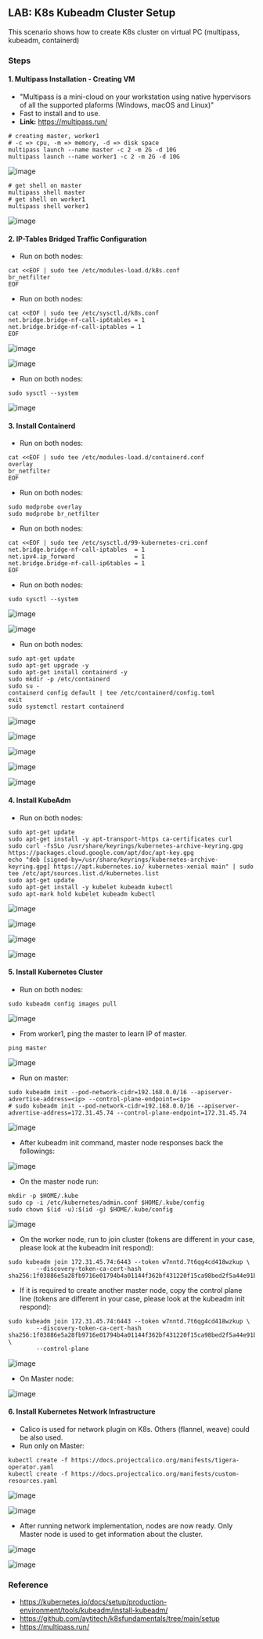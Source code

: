 ## LAB: K8s Kubeadm Cluster Setup 

This scenario shows how to create K8s cluster on virtual PC (multipass, kubeadm, containerd) 



### Steps

#### 1. Multipass Installation - Creating VM

- "Multipass is a mini-cloud on your workstation using native hypervisors of all the supported plaforms (Windows, macOS and Linux)"
- Fast to install and to use.
- **Link:** https://multipass.run/

``` 
# creating master, worker1
# -c => cpu, -m => memory, -d => disk space
multipass launch --name master -c 2 -m 2G -d 10G   
multipass launch --name worker1 -c 2 -m 2G -d 10G
``` 

![image](https://user-images.githubusercontent.com/10358317/156150337-2f4b3ac9-df42-4567-a848-6869362a3001.png)

``` 
# get shell on master 
multipass shell master
# get shell on worker1
multipass shell worker1
``` 

![image](https://user-images.githubusercontent.com/10358317/156150843-db217ba0-8fff-4a77-9f3d-09f9f71314df.png)

#### 2. IP-Tables Bridged Traffic Configuration

- Run on both nodes: 
``` 
cat <<EOF | sudo tee /etc/modules-load.d/k8s.conf
br_netfilter
EOF
``` 

- Run on both nodes: 
``` 
cat <<EOF | sudo tee /etc/sysctl.d/k8s.conf
net.bridge.bridge-nf-call-ip6tables = 1
net.bridge.bridge-nf-call-iptables = 1
EOF
```

![image](https://user-images.githubusercontent.com/10358317/156151342-8e72ed0f-701e-41ff-88b9-e2bdaf9c51e5.png)

![image](https://user-images.githubusercontent.com/10358317/156151447-e4685bef-6437-46ba-9460-2cdd0f1dbe12.png)

- Run on both nodes: 
``` 
sudo sysctl --system
```

![image](https://user-images.githubusercontent.com/10358317/156158062-01f3edc8-df31-4a83-9dcc-d173c3cc921b.png)

#### 3. Install Containerd
- Run on both nodes: 
``` 
cat <<EOF | sudo tee /etc/modules-load.d/containerd.conf
overlay
br_netfilter
EOF
```

- Run on both nodes: 
``` 
sudo modprobe overlay
sudo modprobe br_netfilter
```

- Run on both nodes: 
``` 
cat <<EOF | sudo tee /etc/sysctl.d/99-kubernetes-cri.conf
net.bridge.bridge-nf-call-iptables  = 1
net.ipv4.ip_forward                 = 1
net.bridge.bridge-nf-call-ip6tables = 1
EOF
```

- Run on both nodes: 
``` 
sudo sysctl --system
```

![image](https://user-images.githubusercontent.com/10358317/156159159-1cb24ead-4cdb-4912-8382-c12a23d9271c.png)

![image](https://user-images.githubusercontent.com/10358317/156159208-dfc96be6-62b6-4b6d-8e12-1a48541e89cb.png)

- Run on both nodes: 
``` 
sudo apt-get update
sudo apt-get upgrade -y
sudo apt-get install containerd -y
sudo mkdir -p /etc/containerd
sudo su -
containerd config default | tee /etc/containerd/config.toml
exit
sudo systemctl restart containerd
```

![image](https://user-images.githubusercontent.com/10358317/156160352-035d8bf2-79c5-43c0-a6d6-74b6211993a7.png)

![image](https://user-images.githubusercontent.com/10358317/156160304-2cedfc2f-a436-44a3-8d60-a3af2bf3436c.png)

![image](https://user-images.githubusercontent.com/10358317/156160237-582b6fb3-6289-4e8e-a3f9-f4f9c5a15b91.png)

![image](https://user-images.githubusercontent.com/10358317/156160159-10df522b-f726-4a5a-93e6-19b4bb85f10a.png)

![image](https://user-images.githubusercontent.com/10358317/156160102-ce0437a8-1054-46ab-b79d-47527d4462e3.png)

#### 4. Install KubeAdm
- Run on both nodes: 
``` 
sudo apt-get update
sudo apt-get install -y apt-transport-https ca-certificates curl
sudo curl -fsSLo /usr/share/keyrings/kubernetes-archive-keyring.gpg https://packages.cloud.google.com/apt/doc/apt-key.gpg
echo "deb [signed-by=/usr/share/keyrings/kubernetes-archive-keyring.gpg] https://apt.kubernetes.io/ kubernetes-xenial main" | sudo tee /etc/apt/sources.list.d/kubernetes.list
sudo apt-get update
sudo apt-get install -y kubelet kubeadm kubectl
sudo apt-mark hold kubelet kubeadm kubectl
```

![image](https://user-images.githubusercontent.com/10358317/156160934-11c45c68-a5e5-46fd-bde7-96301277b906.png)

![image](https://user-images.githubusercontent.com/10358317/156160979-f4f79703-9e60-4b59-b8fe-5fbd14969622.png)

![image](https://user-images.githubusercontent.com/10358317/156161071-59d5f19a-ca62-48a2-97db-73de53e2d29d.png)

![image](https://user-images.githubusercontent.com/10358317/156161142-e7ba1322-9cf8-4edf-9018-082fa5b2f76a.png)


#### 5. Install Kubernetes Cluster

- Run on both nodes: 
``` 
sudo kubeadm config images pull
```

![image](https://user-images.githubusercontent.com/10358317/156161542-7da94e9a-f124-4e05-896d-0c9fb2208729.png)

- From worker1, ping the master to learn IP of master.
``` 
ping master
```
![image](https://user-images.githubusercontent.com/10358317/156161683-63d2d56a-e5b1-4826-9665-e872a333d520.png)

- Run on master: 
``` 
sudo kubeadm init --pod-network-cidr=192.168.0.0/16 --apiserver-advertise-address=<ip> --control-plane-endpoint=<ip>
# sudo kubeadm init --pod-network-cidr=192.168.0.0/16 --apiserver-advertise-address=172.31.45.74 --control-plane-endpoint=172.31.45.74
```

![image](https://user-images.githubusercontent.com/10358317/156162236-15fa0c78-dccc-4bfb-8c0b-179b86a8ed31.png)

- After kubeadm init command, master node responses back the followings:
 
![image](https://user-images.githubusercontent.com/10358317/156163029-e31ea507-9912-4377-a93d-93863c37039a.png)

- On the master node run:

```
mkdir -p $HOME/.kube
sudo cp -i /etc/kubernetes/admin.conf $HOME/.kube/config
sudo chown $(id -u):$(id -g) $HOME/.kube/config
```

![image](https://user-images.githubusercontent.com/10358317/156163241-66fed5a3-593e-4efd-8f12-2d024ef7554c.png)

- On the worker node, run to join cluster (tokens are different in your case, please look at the kubeadm init respond):

```
sudo kubeadm join 172.31.45.74:6443 --token w7nntd.7t6qg4cd418wzkup \
        --discovery-token-ca-cert-hash sha256:1f03886e5a28fb9716e01794b4a01144f362bf431220f15ca98bed2f5a44e91b
```

- If it is required to create another master node, copy the control plane line (tokens are different in your case, please look at the kubeadm init respond):

```
sudo kubeadm join 172.31.45.74:6443 --token w7nntd.7t6qg4cd418wzkup \
        --discovery-token-ca-cert-hash sha256:1f03886e5a28fb9716e01794b4a01144f362bf431220f15ca98bed2f5a44e91b \
        --control-plane
```

![image](https://user-images.githubusercontent.com/10358317/156163626-ae2baf3f-43e8-4747-8fdc-80738603adbe.png)

- On Master node: 

![image](https://user-images.githubusercontent.com/10358317/156163717-c9c771c1-a850-4706-80dd-7fa85b890c2a.png)


#### 6. Install Kubernetes Network Infrastructure

- Calico is used for network plugin on K8s. Others (flannel, weave) could be also used. 
- Run only on Master: 

```
kubectl create -f https://docs.projectcalico.org/manifests/tigera-operator.yaml
kubectl create -f https://docs.projectcalico.org/manifests/custom-resources.yaml
```

![image](https://user-images.githubusercontent.com/10358317/156164127-d21ff5be-35d6-4ec6-a507-2ae0155031ac.png)

![image](https://user-images.githubusercontent.com/10358317/156164265-1d13bab5-6c55-4421-b7a8-e835d5d0ebfc.png)

- After running network implementation, nodes are now ready. Only Master node is used to get information about the cluster.

![image](https://user-images.githubusercontent.com/10358317/156164572-5525bda3-6ff5-49a2-9a2f-392a804b4da2.png)


![image](https://user-images.githubusercontent.com/10358317/156165250-f1647540-467a-445d-8381-dd320922a70d.png)

### Reference
 
 - https://kubernetes.io/docs/setup/production-environment/tools/kubeadm/install-kubeadm/
 - https://github.com/aytitech/k8sfundamentals/tree/main/setup
 - https://multipass.run/
